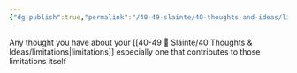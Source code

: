 ```yaml
---
{"dg-publish":true,"permalink":"/40-49-slainte/40-thoughts-and-ideas/limiting-beliefs/","title":"limiting beliefs","tags":[null],"noteIcon":"","created":"2023-07-10T13:24:34","updated":"2023-07-10T13:41:00.000-04:00"}
---
```


Any thought you have about your [[40-49 🔅 Sláinte/40 Thoughts & Ideas/limitations\|limitations]] especially one that contributes to those limitations itself